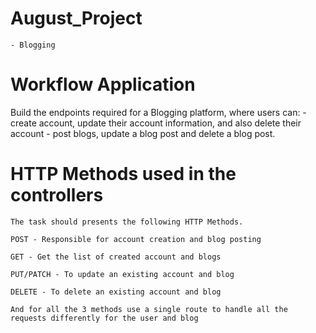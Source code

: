 # August_Project
    - Blogging


# Workflow Application  

Build the endpoints required for a Blogging platform, where users can:
    -  create account, update their account information, and also delete their account 
    - post blogs, update a blog post and delete a blog post. 


# HTTP Methods used in the controllers
    The task should presents the following HTTP Methods.

    POST - Responsible for account creation and blog posting

    GET - Get the list of created account and blogs

    PUT/PATCH - To update an existing account and blog

    DELETE - To delete an existing account and blog

    And for all the 3 methods use a single route to handle all the requests differently for the user and blog



